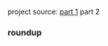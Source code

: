 project source:
<a href="https://youtu.be/iz1GB_q5txM">part 1</a>
<a heref="https://youtu.be/AXwuF1C-Bso">part 2</a>
<h3>
roundup</h3>